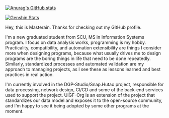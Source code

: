 [![Anurag's GitHub stats](https://github-readme-stats.vercel.app/api?username=Masterain98&count_private=true&show_icons=true&theme=dracula)](https://github.com/anuraghazra/github-readme-stats)

[![Genshin Stats](https://genshincard.qhy04.com/detail/40,53,56,57,58,62,64,78/182465392.png)](https://enka.network/u/107847862/)

Hey, this is Masterain. Thanks for checking out my GitHub profile. 

I'm a new graduated student from SCU, MS in Information Systems program. I focus on data analysis works, programming is my hobby. Practicality, compatibility, and automation extensibility are things I consider more when designing programs, because what usually drives me to design programs are the boring things in life that need to be done repeatedly. Similarly, standardized processes and automated validation are my approach to managing projects, as I see these as lessons learned and best practices in real action.

I'm currently involved in the DGP-Studio/Snap.Hutao project, responsible for data processing, network design, CI/CD and some of the back-end services used to support the project. UIGF-Org is an extension of the project that standardizes our data model and exposes it to the open-source community, and I'm happy to see it being adopted by some other programs at the moment.

